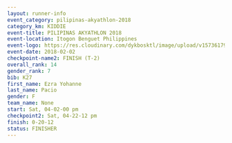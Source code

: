```yaml
---
layout: runner-info 
event_category: pilipinas-akyathlon-2018 
category_km: KIDDIE 
event-title: PILIPINAS AKYATHLON 2018 
event-location: Itogon Benguet Philippines 
event-logo: https://res.cloudinary.com/dykbosktl/image/upload/v1573617968/Logo/akyathlon-logo-new_ifndai.png 
event-date: 2018-02-02 
checkpoint-name2: FINISH (T-2) 
overall_rank: 14
gender_rank: 7
bib: K27
first_name: Ezra Yohanne
last_name: Pacio
gender: F
team_name: None
start: Sat, 04-02-00 pm
checkpoint2: Sat, 04-22-12 pm
finish: 0-20-12
status: FINISHER
---
```

